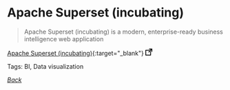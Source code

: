 # Apache Superset (incubating)

> Apache Superset (incubating) is a modern, enterprise-ready business intelligence web application

[Apache Superset (incubating)](https://superset.incubator.apache.org/){:target="_blank"} ![external redirect](../../img/ext-redir.png)

Tags: BI, Data visualization

[_Back_](../)
